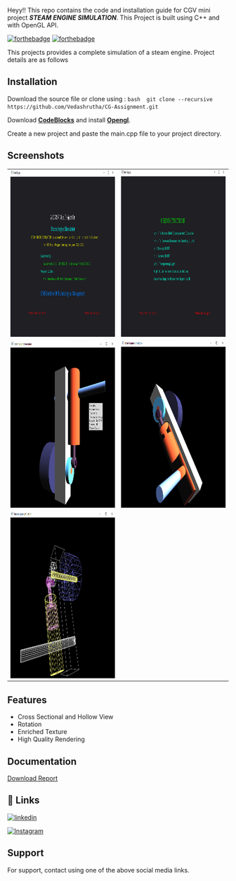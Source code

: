 
Heyy!!
This repo contains the code and installation guide for CGV mini project **_STEAM ENGINE SIMULATION_**.
This Project is built using C++ and with OpenGL API.

[![forthebadge](https://forthebadge.com/images/badges/made-with-c-plus-plus.svg)](https://forthebadge.com)
[![forthebadge](https://forthebadge.com/images/badges/it-works-why.svg)](https://forthebadge.com)

This projects provides a complete simulation of a steam engine.
Project details are as follows


## Installation

Download the source file or clone using :
`bash 
    git clone --recursive  https://github.com/Vedashrutha/CG-Assignment.git
    `

Download __[CodeBlocks](https://www.codeblocks.org/downloads/)__ and install __[Opengl](https://www.opengl.org/)__.

Create a new project and paste the main.cpp file to your project directory. 

    
## Screenshots
<table>
    <tr>
        <td>
            <img src="https://github.com/Vedashrutha/CGV-Assignment/blob/main/main.png"
            title="Main Screen"
            style="display: inline-block; margin: 0 auto; width: 500px; height:380px">
        </td>
        <td>
            <img src="https://github.com/Vedashrutha/CGV-Assignment/blob/main/user_inst.png"
            title="Manual"
            style="display: inline-block; margin: 0 auto; width: 500px; height:380px">
        </td>
    </tr>

  <tr>
        <td>
            <img src="https://github.com/Vedashrutha/CGV-Assignment/blob/main/Menu.png"
            title="Mouse Click"
            style="display: inline-block; margin: 0 auto; width: 500px; height:380px">
        </td>
    <td>
        <img src="https://github.com/Vedashrutha/CGV-Assignment/blob/main/Piston.png"
            title="Piston"
            style="display: inline-block; margin: 0 auto; width: 500px; height:380px">
    </td>
  </tr>
<tr>
    <td>
        <img
            src="https://github.com/Vedashrutha/CGV-Assignment/blob/main/Textured.png"
            title="Textured Look"
            style="display: inline-block; margin: 0 auto; width: 500px; height:380px">
    </td>
  </tr>
</table>
                                                                                     

## Features

- Cross Sectional and Hollow View
- Rotation
- Enriched Texture
- High Quality Rendering



## Documentation

<a href="https://github.com/Vedashrutha/CGV-Assignment/blob/main/Final_Report.pdf">Download Report</a>



## 🔗 Links

[![linkedin](https://img.shields.io/badge/linkedin-0A66C2?style=for-the-badge&logo=linkedin&logoColor=white)](https://www.linkedin.com/in/vedashrutha-ds/)

[![Instagram](https://img.shields.io/badge/instagram-1DA1F2?style=for-the-badge&logo=instagram&logoColor=red)](https://instagram.com/vedashruta)

## Support

For support, contact using one of the above social media links.

